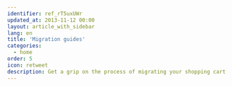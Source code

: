 ```yaml
---
identifier: ref_rT5uxUWr
updated_at: 2013-11-12 00:00
layout: article_with_sidebar
lang: en
title: 'Migration guides'
categories:
  - home
order: 5
icon: retweet
description: Get a grip on the process of migrating your shopping cart and customization modules.
---
```



